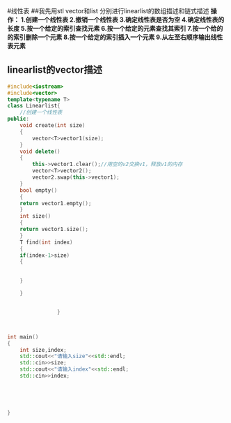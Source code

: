 #线性表
##我先用stl vector和list 分别进行linearlist的数组描述和链式描述
**操作：
1.创建一个线性表
2.撤销一个线性表
3.确定线性表是否为空
4.确定线性表的长度
5.按一个给定的索引查找元素
6.按一个给定的元素查找其索引
7.按一个给的的索引删除一个元素
8.按一个给定的索引插入一个元素
9.从左至右顺序输出线性表元素**
## linearlist的vector描述
```cpp
#include<iostream>
#include<vector>
template<typename T>
class Linearlist{
    //创建一个线性表
public:
    void create(int size)
    {
        vector<T>vector1(size);
    }
    void delete()
    {
        this->vector1.clear();//用空的v2交换v1，释放v1的内存
        vector<T>vector2();
        vector2.swap(this->vector1);
    }
    bool empty()
    {
    return vector1.empty();
    }    
    int size()
    {
    return vector1.size();
    }
    T find(int index)
    {
    if(index-1>size)
    {
        

    }

    }


                }



int main()
{
    int size,index;
    std::cout<<"请输入size"<<std::endl;
    std::cin>>size;
    std::cout<<"请输入index"<<std::endl;
    std::cin>>index;





}


```


